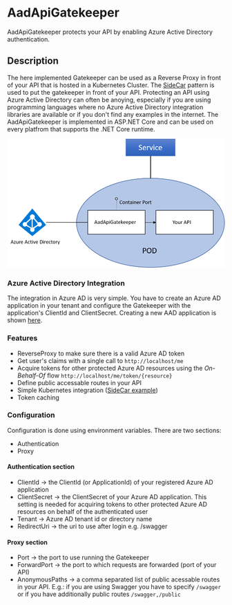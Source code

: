 # AadApiGatekeeper

AadApiGatekeeper protects your API by enabling Azure Active Directory authentication.

## Description

The here implemented Gatekeeper can be used as a Reverse Proxy in front of your API that is hosted in a Kubernetes Cluster. The [SideCar](https://docs.microsoft.com/en-us/azure/architecture/patterns/sidecar) pattern is used to put the gatekeeper in front of your API.
Protecting an API using Azure Active Directory can often be anoying, especially if you are using programming languages
where no Azure Active Directory integration libraries are available or if you don't find any examples in the internet.
The AadApiGatekeeper is implemented in ASP.NET Core and can be used on every platfrom that supports the .NET Core runtime.

![Architecture](doc/pics/Architecture.png)

### Azure Active Directory Integration

The integration in Azure AD is very simple. You have to create an Azure AD application in your tenant and configure the Gatekeeper with the application's ClientId and ClientSecret.
Creating a new AAD application is shown [here](https://docs.microsoft.com/en-us/azure/active-directory/develop/quickstart-v1-integrate-apps-with-azure-ad).

### Features

- ReverseProxy to make sure there is a valid Azure AD token
- Get user's claims with a single call to ```http://localhost/me```
- Acquire tokens for other protected Azure AD resources using the *On-Behalf-Of* flow ```http://localhost/me/token/{resource}```
- Define public accessable routes in your API
- Simple Kubernetes integration ([SideCar example](doc/SideCarExample.md))
- Token caching

### Configuration

Configuration is done using environment variables. There are two sections:

- Authentication
- Proxy

#### Authentication section

- ClientId -> the ClientId (or ApplicationId) of your registered Azure AD application
- ClientSecret -> the ClientSecret of your Azure AD application. This setting is needed for acquiring tokens to other protected Azure AD resources on behalf of the authenticated user
- Tenant -> Azure AD tenant id or directory name
- RedirectUri -> the uri to use after login e.g. /swagger

#### Proxy section

- Port -> the port to use running the Gatekeeper
- ForwardPort -> the port to which requests are forwarded (port of your API)
- AnonymousPaths -> a comma separated list of public acessable routes in your API. E.g.: if you are using Swagger you have to specify ```/swagger``` or if you have additionally public routes ```/swagger,/public```